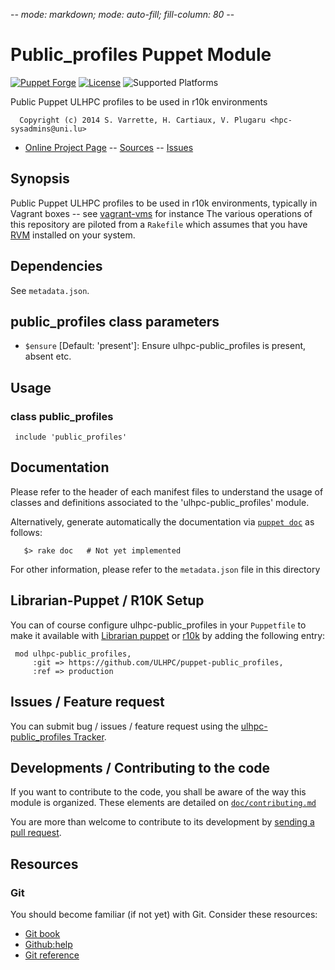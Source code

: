 -*- mode: markdown; mode: auto-fill; fill-column: 80 -*-

# Public_profiles Puppet Module 

[![Puppet Forge](http://img.shields.io/puppetforge/v/ulhpc/public_profiles.svg)](https://forge.puppetlabs.com//ulhpc/public_profiles)
[![License](http://img.shields.io/:license-apache2.0-blue.svg)](LICENSE)
![Supported Platforms](http://img.shields.io/badge/platform-debian-lightgrey.svg)

Public Puppet ULHPC profiles to be used in r10k environments

      Copyright (c) 2014 S. Varrette, H. Cartiaux, V. Plugaru <hpc-sysadmins@uni.lu>
      

* [Online Project Page](https://github.com/ULHPC/puppet-public_profiles)  -- [Sources](https://github.com/ULHPC/puppet-public_profiles) -- [Issues](https://github.com/ULHPC/puppet-public_profiles/issues)

## Synopsis

Public Puppet ULHPC profiles to be used in r10k environments,  typically in Vagrant boxes -- see [vagrant-vms](https://github.com/Falkor/vagrant-vms) for instance
The various operations of this repository are piloted from a `Rakefile` which
assumes that you have [RVM](https://rvm.io/) installed on your system.

## Dependencies

See `metadata.json`.

## public_profiles class parameters

* `$ensure` [Default: 'present']: Ensure ulhpc-public_profiles is present, absent etc. 

## Usage

### class public_profiles

     include 'public_profiles'


## Documentation

Please refer to the header of each manifest files to understand the usage of
classes and definitions associated to the 'ulhpc-public_profiles' module.
 
Alternatively, generate automatically the documentation via
[`puppet doc`](http://docs.puppetlabs.com/man/doc.html) as follows:  

       $> rake doc   # Not yet implemented
       
For other information, please refer to the `metadata.json` file in this directory 

## Librarian-Puppet / R10K Setup

You can of course configure ulhpc-public_profiles in your `Puppetfile` to make it 
available with [Librarian puppet](http://librarian-puppet.com/) or
[r10k](https://github.com/adrienthebo/r10k) by adding the following entry:

     mod ulhpc-public_profiles, 
         :git => https://github.com/ULHPC/puppet-public_profiles,
         :ref => production 


## Issues / Feature request

You can submit bug / issues / feature request using the 
[ulhpc-public_profiles Tracker](https://github.com/ULHPC/puppet-public_profiles/issues). 


## Developments / Contributing to the code 

If you want to contribute to the code, you shall be aware of the way this module
is organized.
These elements are detailed on [`doc/contributing.md`](doc/contributing.md)

You are more than welcome to contribute to its development by 
[sending a pull request](https://help.github.com/articles/using-pull-requests). 

## Resources

### Git 

You should become familiar (if not yet) with Git. Consider these resources: 

* [Git book](http://book.git-scm.com/index.html)
* [Github:help](http://help.github.com/mac-set-up-git/)
* [Git reference](http://gitref.org/)

